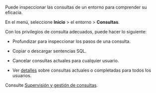 Puede inspeccionar las consultas de un entorno para comprender su eficacia.

En el menú, seleccione **Inicio** > el entorno > **Consultas**.

Con los privilegios de consulta adecuados, puede hacer lo siguiente:

-   Profundizar para inspeccionar los pasos de una consulta.


-   Copiar o descargar sentencias SQL.


-   Cancelar consultas actuales para cualquier usuario.


-   Ver [detalles](zvd1688067459510.md) sobre consultas actuales o completadas para todos los usuarios.


Consulte [Supervisión y gestión de consultas](https://docs.teradata.com/access/sources/dita/topic?dita:topicPath=jno1704723425644.dita&utm_source=console&utm_medium=iph).

